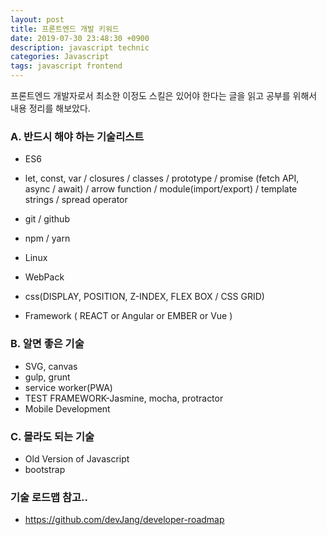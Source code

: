 ```yaml
---
layout: post
title: 프론트엔드 개발 키워드
date: 2019-07-30 23:48:30 +0900
description: javascript technic
categories: Javascript
tags: javascript frontend
---
```


프론트엔드 개발자로서 최소한 이정도 스킬은 있어야 한다는 글을 읽고 공부를 위해서 내용 정리를 해보았다.

### A. 반드시 해야 하는 기술리스트

* ES6
* let, const, var / closures / classes / prototype / promise (fetch API, async / await) / arrow function / module(import/export) / template strings / spread operator

* git / github
* npm / yarn
* Linux
* WebPack
* css(DISPLAY, POSITION, Z-INDEX, FLEX BOX / CSS GRID)
* Framework ( REACT or Angular or EMBER or Vue )

### B. 알면 좋은 기술

* SVG, canvas
* gulp, grunt
* service worker(PWA)
* TEST FRAMEWORK-Jasmine, mocha, protractor
* Mobile Development

### C. 몰라도 되는 기술

* Old Version of Javascript
* bootstrap

### 기술 로드맵 참고..

* https://github.com/devJang/developer-roadmap
